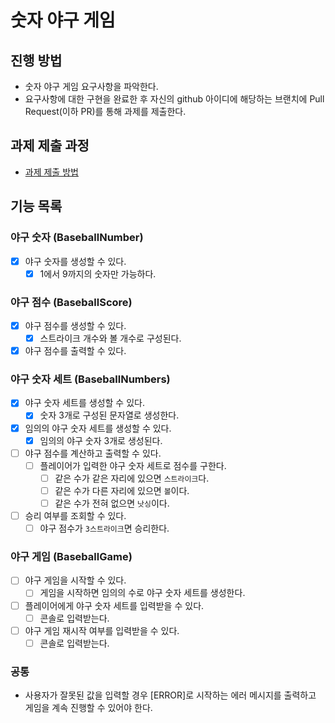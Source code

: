 # 숫자 야구 게임

## 진행 방법

- 숫자 야구 게임 요구사항을 파악한다.
- 요구사항에 대한 구현을 완료한 후 자신의 github 아이디에 해당하는 브랜치에 Pull Request(이하 PR)를 통해 과제를 제출한다.

## 과제 제출 과정

- [과제 제출 방법](https://github.com/next-step/nextstep-docs/tree/master/precourse)

## 기능 목록

### 야구 숫자 (BaseballNumber)

- [X] 야구 숫자를 생성할 수 있다.
  - [X] 1에서 9까지의 숫자만 가능하다.

### 야구 점수 (BaseballScore)

- [X] 야구 점수를 생성할 수 있다.
  - [X] 스트라이크 개수와 볼 개수로 구성된다.
- [X] 야구 점수를 출력할 수 있다.

### 야구 숫자 세트 (BaseballNumbers)

- [X] 야구 숫자 세트를 생성할 수 있다.
  - [X] 숫자 3개로 구성된 문자열로 생성한다.
- [X] 임의의 야구 숫자 세트를 생성할 수 있다.
  - [X] 임의의 야구 숫자 3개로 생성된다.
- [ ] 야구 점수를 계산하고 출력할 수 있다.
  - [ ] 플레이어가 입력한 야구 숫자 세트로 점수를 구한다.
    - [ ] 같은 수가 같은 자리에 있으면 `스트라이크`다.
    - [ ] 같은 수가 다른 자리에 있으면 `볼`이다.
    - [ ] 같은 수가 전혀 없으면 `낫싱`이다.
- [ ] 승리 여부를 조회할 수 있다.
  - [ ] 야구 점수가 `3스트라이크`면 승리한다.

### 야구 게임 (BaseballGame)

- [ ] 야구 게임을 시작할 수 있다.
  - [ ] 게임을 시작하면 임의의 수로 야구 숫자 세트를 생성한다.
- [ ] 플레이어에게 야구 숫자 세트를 입력받을 수 있다.
  - [ ] 콘솔로 입력받는다.
- [ ] 야구 게임 재시작 여부를 입력받을 수 있다.
  - [ ] 콘솔로 입력받는다.

### 공통

- 사용자가 잘못된 값을 입력할 경우 [ERROR]로 시작하는 에러 메시지를 출력하고 게임을 계속 진행할 수 있어야 한다.
